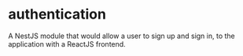 # authentication
A NestJS module that would allow a user to sign up and sign in, to the application with a ReactJS frontend.
